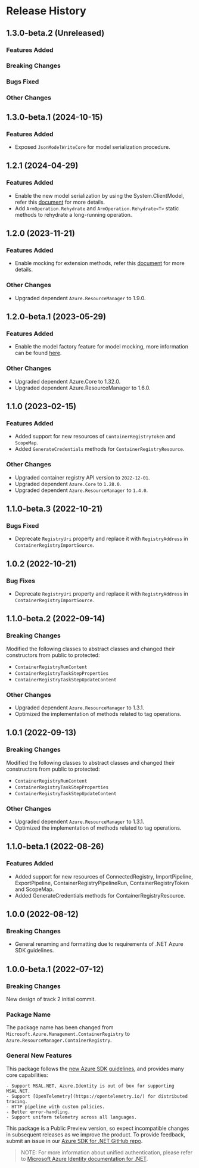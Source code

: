 # Release History

## 1.3.0-beta.2 (Unreleased)

### Features Added

### Breaking Changes

### Bugs Fixed

### Other Changes

## 1.3.0-beta.1 (2024-10-15)

### Features Added

- Exposed `JsonModelWriteCore` for model serialization procedure.

## 1.2.1 (2024-04-29)

### Features Added

- Enable the new model serialization by using the System.ClientModel, refer this [document](https://aka.ms/azsdk/net/mrw) for more details.
- Add `ArmOperation.Rehydrate` and `ArmOperation.Rehydrate<T>` static methods to rehydrate a long-running operation.

## 1.2.0 (2023-11-21)

### Features Added

- Enable mocking for extension methods, refer this [document](https://aka.ms/azsdk/net/mocking) for more details.

### Other Changes

- Upgraded dependent `Azure.ResourceManager` to 1.9.0.

## 1.2.0-beta.1 (2023-05-29)

### Features Added

- Enable the model factory feature for model mocking, more information can be found [here](https://azure.github.io/azure-sdk/dotnet_introduction.html#dotnet-mocking-factory-builder).

### Other Changes

- Upgraded dependent Azure.Core to 1.32.0.
- Upgraded dependent Azure.ResourceManager to 1.6.0.

## 1.1.0 (2023-02-15)

### Features Added

- Added support for new resources of `ContainerRegistryToken` and `ScopeMap`.
- Added `GenerateCredentials` methods for `ContainerRegistryResource`.

### Other Changes

- Upgraded container registry API version to `2022-12-01`.
- Upgraded dependent `Azure.Core` to `1.28.0`.
- Upgraded dependent `Azure.ResourceManager` to `1.4.0`.

## 1.1.0-beta.3 (2022-10-21)

### Bugs Fixed

- Deprecate `RegistryUri` property and replace it with `RegistryAddress` in `ContainerRegistryImportSource`.

## 1.0.2 (2022-10-21)

### Bug Fixes

- Deprecate `RegistryUri` property and replace it with `RegistryAddress` in `ContainerRegistryImportSource`.

## 1.1.0-beta.2 (2022-09-14)

### Breaking Changes

Modified the following classes to abstract classes and changed their constructors from public to protected:
- `ContainerRegistryRunContent`
- `ContainerRegistryTaskStepProperties`
- `ContainerRegistryTaskStepUpdateContent`

### Other Changes

- Upgraded dependent `Azure.ResourceManager` to 1.3.1.
- Optimized the implementation of methods related to tag operations.

## 1.0.1 (2022-09-13)

### Breaking Changes

Modified the following classes to abstract classes and changed their constructors from public to protected:
- `ContainerRegistryRunContent`
- `ContainerRegistryTaskStepProperties`
- `ContainerRegistryTaskStepUpdateContent`

### Other Changes

- Upgraded dependent `Azure.ResourceManager` to 1.3.1.
- Optimized the implementation of methods related to tag operations.

## 1.1.0-beta.1 (2022-08-26)

### Features Added

- Added support for new resources of ConnectedRegistry, ImportPipeline, ExportPipeline, ContainerRegistryPipelineRun, ContainerRegistryToken and ScopeMap.
- Added GenerateCredentials methods for ContainerRegistryResource.

## 1.0.0 (2022-08-12)

### Breaking Changes

- General renaming and formatting due to requirements of .NET Azure SDK guidelines.

## 1.0.0-beta.1 (2022-07-12)

### Breaking Changes

New design of track 2 initial commit.

### Package Name

The package name has been changed from `Microsoft.Azure.Management.ContainerRegistry` to `Azure.ResourceManager.ContainerRegistry`.

### General New Features

This package follows the [new Azure SDK guidelines](https://azure.github.io/azure-sdk/general_introduction.html), and provides many core capabilities:

    - Support MSAL.NET, Azure.Identity is out of box for supporting MSAL.NET.
    - Support [OpenTelemetry](https://opentelemetry.io/) for distributed tracing.
    - HTTP pipeline with custom policies.
    - Better error-handling.
    - Support uniform telemetry across all languages.

This package is a Public Preview version, so expect incompatible changes in subsequent releases as we improve the product. To provide feedback, submit an issue in our [Azure SDK for .NET GitHub repo](https://github.com/Azure/azure-sdk-for-net/issues).

> NOTE: For more information about unified authentication, please refer to [Microsoft Azure Identity documentation for .NET](https://learn.microsoft.com//dotnet/api/overview/azure/identity-readme?view=azure-dotnet).

